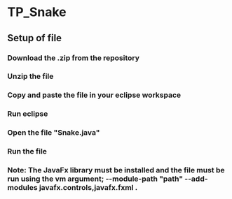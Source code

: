 # TP_Snake
## Setup of file
### Download the .zip from the repository
### Unzip the file
### Copy and paste the file in your eclipse workspace
### Run eclipse 
### Open the file "Snake.java"
### Run the file

### Note: The JavaFx library must be installed and the file must be run using the vm argument; --module-path "path" --add-modules javafx.controls,javafx.fxml .
